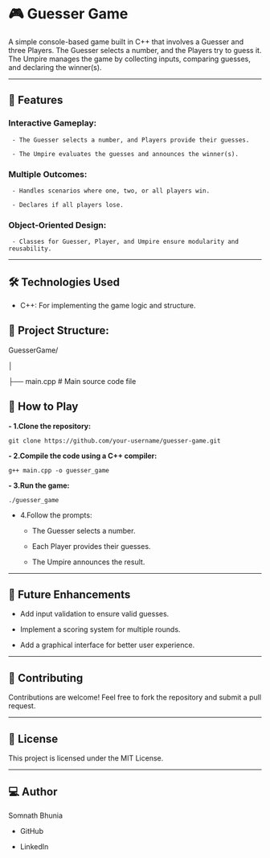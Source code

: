# 🎮 Guesser Game

A simple console-based game built in C++ that involves a Guesser and three Players. The Guesser selects a number, and the Players try to guess it. The Umpire manages the game by collecting inputs, comparing guesses, and declaring the winner(s).

-------------------------------------------------------------------------------------------------
## 🚀 Features

### Interactive Gameplay:

     - The Guesser selects a number, and Players provide their guesses.
     
     - The Umpire evaluates the guesses and announces the winner(s).
     
     
### Multiple Outcomes:  

     - Handles scenarios where one, two, or all players win.
     
     - Declares if all players lose.
     
### Object-Oriented Design:

     - Classes for Guesser, Player, and Umpire ensure modularity and reusability.
     
------------------------------------------------------------------------------------------------
## 🛠️ Technologies Used

- C++: For implementing the game logic and structure.
  
## 📂 Project Structure:

GuesserGame/

│

├── main.cpp    # Main source code file

## 📖 How to Play

  **- 1.Clone the repository:**
    
    git clone https://github.com/your-username/guesser-game.git

  **- 2.Compile the code using a C++ compiler:**
    
    g++ main.cpp -o guesser_game
    
 **- 3.Run the game:**
    
    ./guesser_game
    
  - 4.Follow the prompts:
    
    * The Guesser selects a number.
     
    * Each Player provides their guesses.
      
    * The Umpire announces the result.
      
-------------------------------------------------------------------------------------------------
## 🌟 Future Enhancements

* Add input validation to ensure valid guesses.
  
* Implement a scoring system for multiple rounds.
  
* Add a graphical interface for better user experience.
  
-------------------------------------------------------------------------------------------------
## 🤝 Contributing

Contributions are welcome! Feel free to fork the repository and submit a pull request.

-------------------------------------------------------------------------------------------------
## 📄 License

This project is licensed under the MIT License.

-------------------------------------------------------------------------------------------------
## 💻 Author

Somnath Bhunia

* GitHub
  
* LinkedIn
